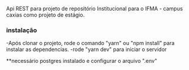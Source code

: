 Api REST para projeto de repositório Institucional para o IFMA - campus caxias como projeto de estágio.

### instalação
-Após clonar o projeto, rode o comando "yarn" ou "npm install" para instalar as dependencias.
-rode "yarn dev" para iniciar o servidor

**necessário postgres instalado e configurar o arquivo ".env"
